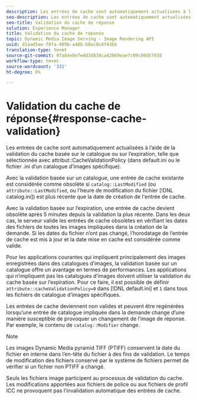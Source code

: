 ```yaml
---
description: Les entrées de cache sont automatiquement actualisées à l’aide de la validation du cache basée sur un catalogue ou basée sur l’expiration, telle que sélectionnée avec l’attribut CacheValidationPolicy (dans default.ini ou le fichier .ini d’un catalogue d’images spécifique).
seo-description: Les entrées de cache sont automatiquement actualisées à l’aide de la validation du cache basée sur un catalogue ou basée sur l’expiration, telle que sélectionnée avec l’attribut CacheValidationPolicy (dans default.ini ou le fichier .ini d’un catalogue d’images spécifique).
seo-title: Validation du cache de réponse
solution: Experience Manager
title: Validation du cache de réponse
topic: Dynamic Media Image Serving - Image Rendering API
uuid: d1aad5ae-f0fa-489b-a48b-b0ac8c8f43bb
translation-type: tm+mt
source-git-commit: 97a84e8e7edd3d834ca42069eae7c09c00d57938
workflow-type: tm+mt
source-wordcount: '331'
ht-degree: 0%

---
```



# Validation du cache de réponse{#response-cache-validation}

Les entrées de cache sont automatiquement actualisées à l’aide de la validation du cache basée sur le catalogue ou sur l’expiration, telle que sélectionnée avec attribut::CacheValidationPolicy (dans default.ini ou le fichier .ini d’un catalogue d’images spécifique).

Avec la validation basée sur un catalogue, une entrée de cache existante est considérée comme obsolète si `catalog::LastModified` (ou `attribute::LastModified`, ou l&#39;heure de modification du fichier [!DNL catalog.ini]) est plus récente que la date de création de l&#39;entrée de cache.

Avec la validation basée sur l’expiration, une entrée de cache devient obsolète après 5 minutes depuis la validation la plus récente. Dans les deux cas, le serveur valide les entrées de cache obsolètes en vérifiant les dates des fichiers de toutes les images impliquées dans la création de la demande. Si les dates du fichier n’ont pas changé, l’horodatage de l’entrée de cache est mis à jour et la date mise en cache est considérée comme valide.

Pour les applications courantes qui impliquent principalement des images enregistrées dans des catalogues d’images, la validation basée sur un catalogue offre un avantage en termes de performances. Les applications qui n’impliquent pas les catalogues d’images doivent utiliser la validation du cache basée sur l’expiration. Pour ce faire, il est possible de définir `attribute::cacheValidationPolicy=0` dans [!DNL default.ini] et `1` dans tous les fichiers de catalogue d’images spécifiques.

Les entrées de cache deviennent non valides et peuvent être regénérées lorsqu’une entrée de catalogue impliquée dans la demande change d’une manière susceptible de provoquer un changement de l’image de réponse. Par exemple, le contenu de `catalog::Modifier` change.

>[!NOTE]
>
>Les images Dynamic Media pyramid TIFF (PTIFF) conservent la date du fichier en interne dans l’en-tête du fichier à des fins de validation. Le temps de modification des fichiers conservé par le système de fichiers permet de vérifier si un fichier non PTIFF a changé.

Seuls les fichiers image participent au processus de validation du cache. Les modifications apportées aux fichiers de police ou aux fichiers de profil ICC ne provoquent pas l’invalidation automatique des entrées de cache.
